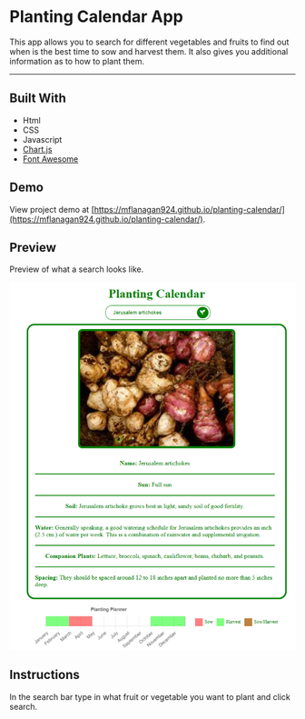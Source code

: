 # Planting Calendar App
This app allows you to search for different vegetables and fruits to find out when is the best time to sow and harvest them. It also gives you additional information as to how to plant them.

---

## Built With
* Html
* CSS
* Javascript
* [Chart.js](https://www.chartjs.org/docs/latest/)
* [Font Awesome](https://fontawesome.com/v4/)

## Demo

View project demo at [https://mflanagan924.github.io/planting-calendar/](https://mflanagan924.github.io/planting-calendar/).

## Preview

Preview of what a search looks like.

<img src="images/preview v2.PNG"></img>

## Instructions

In the search bar type in what fruit or vegetable you want to plant and click search.
